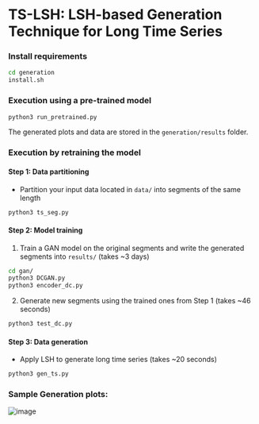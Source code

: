 # TS-LSH: LSH-based Generation Technique for Long Time Series


### Install requirements

```bash
cd generation
install.sh
```

### Execution using a pre-trained model 

```bash
python3 run_pretrained.py
```
The generated plots and data are stored in the `generation/results` folder.

### Execution by retraining the model

  
#### Step 1: Data partitioning

- Partition your input data located in `data/` into segments of the same length

```bash
python3 ts_seg.py
```

#### Step 2: Model training

1. Train a GAN model on the original segments and write the generated segments into `results/` (takes ~3 days) 

```bash
cd gan/
python3 DCGAN.py
python3 encoder_dc.py
```

2. Generate new segments using the trained ones from Step 1 (takes ~46 seconds)

```bash
python3 test_dc.py
```

#### Step 3: Data generation

- Apply LSH to generate long time series (takes ~20 seconds)

```bash
python3 gen_ts.py
```
### Sample Generation plots:

![image](https://github.com/eXascaleInfolab/TSM-Bench/assets/15266242/13d8c2f9-fdbf-495f-aaf9-7f5ec0999470)

